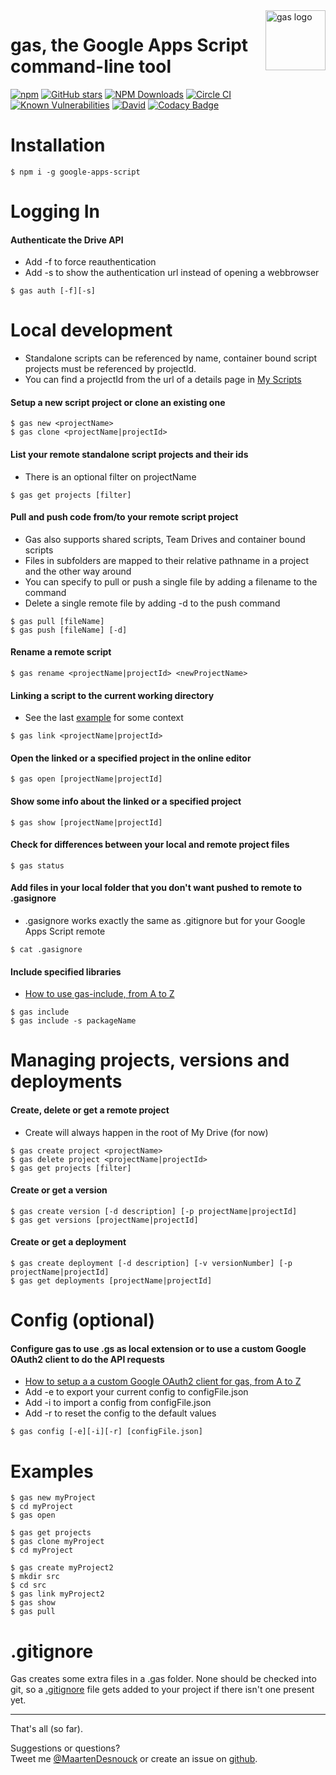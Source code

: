 <img src="./images/logo/gas-logo.png" alt="gas logo" name="gas" align="right" height="96" width="96"/>

# gas, the Google Apps Script command-line tool

[![npm](https://img.shields.io/npm/v/google-apps-script.svg)](https://www.npmjs.com/package/google-apps-script)
[![GitHub stars](https://img.shields.io/github/stars/MaartenDesnouck/google-apps-script.svg?style=social&label=Star)](https://github.com/MaartenDesnouck/google-apps-script)
[![NPM Downloads](https://img.shields.io/npm/dt/google-apps-script.svg?style=flat)](https://www.npmjs.org/package/google-apps-script)
[![Circle CI](https://circleci.com/gh/MaartenDesnouck/google-apps-script.svg?style=shield)](https://circleci.com/gh/MaartenDesnouck/google-apps-script)
[![Known Vulnerabilities](https://snyk.io/test/npm/google-apps-script/badge.svg?style=flat)](https://snyk.io/test/npm/google-apps-script)
[![David](https://img.shields.io/david/MaartenDesnouck/google-apps-script.svg)](https://david-dm.org/MaartenDesnouck/google-apps-script)
[![Codacy Badge](https://api.codacy.com/project/badge/Grade/fe9e115d56ab4dada6c22c804d5f2db9)](https://www.codacy.com/app/MaartenDesnouck/google-apps-script/dashboard)

# Installation

```
$ npm i -g google-apps-script
```

# Logging In

#### Authenticate the Drive API
 - Add -f to force reauthentication
 - Add -s to show the authentication url instead of opening a webbrowser

```
$ gas auth [-f][-s]
```

# Local development
- Standalone scripts can be referenced by name, container bound script projects must be referenced by projectId. 
- You can find a projectId from the url of a details page in [My Scripts](https://script.google.com/home/my)

#### Setup a new script project or clone an existing one

```
$ gas new <projectName>
$ gas clone <projectName|projectId>
```

#### List your remote standalone script projects and their ids
- There is an optional filter on projectName

```
$ gas get projects [filter]
```

#### Pull and push code from/to your remote script project
- Gas also supports shared scripts, Team Drives and container bound scripts
- Files in subfolders are mapped to their relative pathname in a project and the other way around
- You can specify to pull or push a single file by adding a filename to the command
- Delete a single remote file by adding -d to the push command

```
$ gas pull [fileName]
$ gas push [fileName] [-d]
```

#### Rename a remote script

```
$ gas rename <projectName|projectId> <newProjectName>
```

#### Linking a script to the current working directory
- See the last [example](#examples) for some context

```
$ gas link <projectName|projectId>
```

#### Open the linked or a specified project in the online editor

```
$ gas open [projectName|projectId]
```

#### Show some info about the linked or a specified project

````
$ gas show [projectName|projectId]
````

#### Check for differences between your local and remote project files
````
$ gas status
````

#### Add files in your local folder that you don't want pushed to remote to .gasignore
- .gasignore works exactly the same as .gitignore but for your Google Apps Script remote
````
$ cat .gasignore
````

#### Include specified libraries
- [How to use gas-include, from A to Z](./README/how-to-use-gas-include.md)
````
$ gas include
$ gas include -s packageName
````

# Managing projects, versions and deployments

#### Create, delete or get a remote project
- Create will always happen in the root of My Drive (for now)

```
$ gas create project <projectName>
$ gas delete project <projectName|projectId>
$ gas get projects [filter]
```

#### Create or get a version

```
$ gas create version [-d description] [-p projectName|projectId]
$ gas get versions [projectName|projectId]
```

#### Create or get a deployment

```
$ gas create deployment [-d description] [-v versionNumber] [-p projectName|projectId]
$ gas get deployments [projectName|projectId]
```

# Config (optional)

#### Configure gas to use .gs as local extension or to use a custom Google OAuth2 client to do the API requests
- [How to setup a a custom Google OAuth2 client for gas, from A to Z](./README/how-to-setup-oauthclient.md)
- Add -e to export your current config to configFile.json
- Add -i to import a config from configFile.json
- Add -r to reset the config to the default values

```
$ gas config [-e][-i][-r] [configFile.json]
```

# Examples

```
$ gas new myProject
$ cd myProject
$ gas open
```

```
$ gas get projects
$ gas clone myProject
$ cd myProject
```

```
$ gas create myProject2
$ mkdir src
$ cd src
$ gas link myProject2
$ gas show
$ gas pull
```

# .gitignore

Gas creates some extra files in a .gas folder. None should be checked into git,
 so a  [.gitignore](https://github.com/MaartenDesnouck/google-apps-script/blob/master/gas.gitignore) file gets added to your project if there isn't one present yet.

<hr>
That's all (so far).

Suggestions or questions?<br>
Tweet me [@MaartenDesnouck](https://twitter.com/MaartenDesnouck) or create an issue on [github](https://github.com/MaartenDesnouck/google-apps-script/issues/new).
